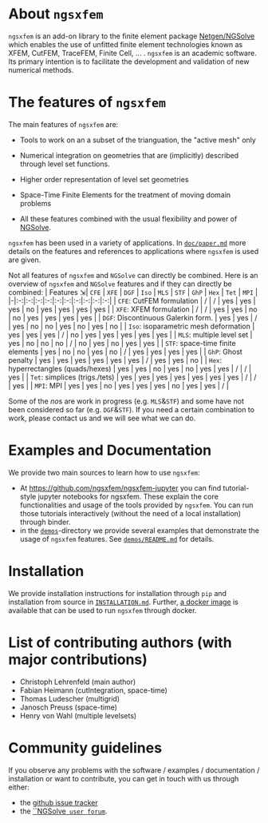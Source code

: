 # About `ngsxfem`

`ngsxfem` is an add-on library to the finite element package [Netgen/NGSolve](https://ngsolve.org) which enables the use of unfitted finite element technologies known as XFEM, CutFEM, TraceFEM, Finite Cell, ... . `ngsxfem` is an academic software. Its primary intention is to facilitate the development and validation of new numerical methods.

# The features of `ngsxfem`

The main features of `ngsxfem` are:

* Tools to work on an a subset of the trianguation, the \"active mesh\" only

* Numerical integration on geometries that are (implicitly) described through level set functions.

* Higher order representation of level set geometries

* Space-Time Finite Elements for the treatment of moving domain problems

* All these features combined with the usual flexibility and power of [NGSolve](https://ngsolve.org).

`ngsxfem` has been used in a variety of applications. In [`doc/paper.md`](doc/paper.md) more details on the features and references to applications where `ngsxfem` is used are given.

Not all features of `ngsxfem` and `NGSolve` can directly be combined. Here is an overview of `ngsxfem` and `NGSolve` features and if they can directly be combined:
| Features ⇲| `CFE` | `XFE` | `DGF` | `Iso` | `MLS` | `STF` | `GhP` | `Hex` | `Tet` | `MPI` |
|-|:-:|:-:|:-:|:-:|:-:|:-:|:-:|:-:|:-:|:-:|
| `CFE`: CutFEM formulation | / | / | yes | yes | yes | no | yes | yes | yes | yes |
| `XFE`: XFEM formulation | / | / | yes | yes | no | no | yes | yes | yes | yes |
| `DGF`: Discontinuous Galerkin form. | yes | yes | / | yes | no | no | yes | no | yes | no |
| `Iso`: isoparametric mesh deformation | yes | yes | yes | / | no | yes | yes | yes | yes | yes |
| `MLS`: multiple level set | yes | no | no | no | / | no | yes | no | yes | yes |
| `STF`: space-time finite elements | yes | no | no | yes | no | / | yes | yes | yes | yes |
| `GhP`: Ghost penalty | yes | yes | yes | yes | yes | yes | / | yes | yes | no |
| `Hex`: hyperrectangles (quads/hexes) | yes | yes | no | yes | no | yes | yes | / | / | yes |
| `Tet`: simplices (trigs./tets) | yes | yes | yes | yes | yes | yes | yes | / | / | yes |
| `MPI`: MPI | yes | yes | no | yes | yes | yes | no | yes | yes | / |

Some of the *no*s are work in progress (e.g. `MLS`&`STF`) and some have not been considered so far (e.g. `DGF`&`STF`). If you need a certain combination to work, please contact us and we will see what we can do. 

# Examples and Documentation

We provide two main sources to learn how to use `ngsxfem`:
 * At <https://github.com/ngsxfem/ngsxfem-jupyter> you can find tutorial-style jupyter notebooks for ngsxfem. These explain the core functionalities and usage of the tools provided by `ngsxfem`. You can run those tutorials interactively (without the need of a local installation) through binder. 
 * in the [`demos`](./demos)-directory we provide several examples that demonstrate the usage of `ngsxfem` features. See [`demos/README.md`](demos/README.md) for details.

 # Installation
 We provide installation instructions for installation through `pip` and installation from source in [`INSTALLATION.md`](INSTALLATION.md). Further, [a docker image](https://hub.docker.com/r/schruste/ngsxfem) is available that can be used to run `ngsxfem` through docker.

 # List of contributing authors (with major contributions)

-   Christoph Lehrenfeld (main author)
-   Fabian Heimann (cutIntegration, space-time)
-   Thomas Ludescher (multigrid)
-   Janosch Preuss (space-time)
-   Henry von Wahl (multiple levelsets)

# Community guidelines
If you observe any problems with the software / examples / documentation / installation or want to contribute, you can get in touch with us through either:
 * the [github issue tracker](https://github.com/ngsxfem/ngsxfem/issues) 
 * the [``NGSolve` user forum`](https://ngsolve.org/forum/index).